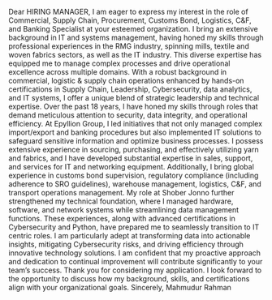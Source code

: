 Dear HIRING MANAGER,
I am eager to express my interest in the role of Commercial, Supply Chain,
Procurement, Customs Bond, Logistics, C&F, and Banking Specialist at your
esteemed organization. I bring an extensive background in IT and systems
management, having honed my skills through professional experiences in the RMG
industry, spinning mills, textile and woven fabrics sectors, as well as the IT industry.
This diverse expertise has equipped me to manage complex processes and drive
operational excellence across multiple domains.
With a robust background in commercial, logistic & supply chain operations
enhanced by hands-on certifications in Supply Chain, Leadership, Cybersecurity,
data analytics, and IT systems, I offer a unique blend of strategic leadership and
technical expertise. Over the past 18 years, I have honed my skills through roles that
demand meticulous attention to security, data integrity, and operational efficiency.
At Epyllion Group, I led initiatives that not only managed complex import/export
and banking procedures but also implemented IT solutions to safeguard sensitive
information and optimize business processes. I possess extensive experience in
sourcing, purchasing, and effectively utilizing yarn and fabrics, and I have developed
substantial expertise in sales, support, and services for IT and networking equipment.
Additionally, I bring global experience in customs bond supervision, regulatory
compliance (including adherence to SRO guidelines), warehouse management,
logistics, C&F, and transport operations management.
My role at Shober Jonno further strengthened my technical foundation, where I
managed hardware, software, and network systems while streamlining data
management functions. These experiences, along with advanced certifications in
Cybersecurity and Python, have prepared me to seamlessly transition to IT centric
roles.
I am particularly adept at transforming data into actionable insights, mitigating
Cybersecurity risks, and driving efficiency through innovative technology solutions.
I am confident that my proactive approach and dedication to continual improvement
will contribute significantly to your team’s success.
Thank you for considering my application. I look forward to the opportunity to
discuss how my background, skills, and certifications align with your organizational
goals.
Sincerely,
Mahmudur Rahman
